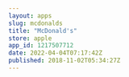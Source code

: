 ```yaml
---
layout: apps
slug: mcdonalds
title: "McDonald's"
store: apple
app_id: 1217507712
date: 2022-04-04T07:17:42Z
published: 2018-11-02T05:34:27Z
---
```

